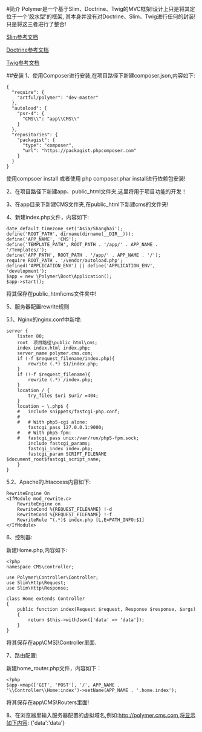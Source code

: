 #简介
Polymer是一个基于Slim、Doctrine、Twig的MVC框架!设计上只是将其定位于一个'胶水型'的框架,
其本身并没有对Doctrine、Slim、Twig进行任何的封装!只是将这三者进行了整合!

[Slim参考文档](https://www.slimframework.com/docs/)

[Doctrine参考文档](http://docs.doctrine-project.org/projects/doctrine-orm/en/latest/)

[Twig参考文档](https://twig.sensiolabs.org/doc/2.x/)

##安装
1、使用Composer进行安装,在项目路径下新建composer.json,内容如下:

    {
      "require": {
        "artful/polymer": "dev-master"
      },
      "autoload": {
        "psr-4": {
          "CMS\\": "app\\CMS\\"
        }
      },
      "repositories": {
        "packagist": {
          "type": "composer",
          "url": "https://packagist.phpcomposer.com"
        }
      }
    }

使用compsoer install 或者使用 php composer.phar install进行依赖包安装!

2、在项目路径下新建app、public_html文件夹,这里将用于项目功能的开发！

3、在app目录下新建CMS文件夹,在public_html下新建cms的文件夹!

4、新建index.php文件，内容如下:

    date_default_timezone_set('Asia/Shanghai');
    define('ROOT_PATH', dirname(dirname(__DIR__)));
    define('APP_NAME', 'CMS');
    define('TEMPLATE_PATH', ROOT_PATH . '/app/' . APP_NAME . '/Templates/');
    define('APP_PATH', ROOT_PATH . '/app/' . APP_NAME . '/');
    require ROOT_PATH . '/vendor/autoload.php';
    defined('APPLICATION_ENV') || define('APPLICATION_ENV', 'development');
    $app = new \Polymer\Boot\Application();
    $app->start();
将其保存在public_html\cms文件夹中!

5、服务器配置rewrite规则

5.1、Nginx的nginx.conf中新增:

    server {
        listen 80;
        root  项目路径\public_html\cms;
        index index.html index.php;
        server_name polymer.cms.com;
        if (-f $request_filename/index.php){
            rewrite (.*) $1/index.php;
        }
        if (!-f $request_filename){
            rewrite (.*) /index.php;
        }
        location / {
            try_files $uri $uri/ =404;
        }
        location ~ \.php$ {
        #   include snippets/fastcgi-php.conf;
        #
        #   # With php5-cgi alone:
            fastcgi_pass 127.0.0.1:9000;
        #   # With php5-fpm:
        #   fastcgi_pass unix:/var/run/php5-fpm.sock;
            include fastcgi_params;
            fastcgi_index index.php;
            fastcgi_param SCRIPT_FILENAME $document_root$fastcgi_script_name;
        }
    }
    
5.2、Apache的.htaccess内容如下:

    RewriteEngine On
    <IfModule mod_rewrite.c> 
    	RewriteEngine on
    	RewriteCond %{REQUEST_FILENAME} !-d 
    	RewriteCond %{REQUEST_FILENAME} !-f 
    	RewriteRule ^(.*)$ index.php [L,E=PATH_INFO:$1]
    </IfModule>
    
6、控制器:

新建Home.php,内容如下:
    
    <?php
    namespace CMS\controller;
    
    use Polymer\Controller\Controller;
    use Slim\Http\Request;
    use Slim\Http\Response;
    
    class Home extends Controller
    {
        public function index(Request $request, Response $response, $args)
        {
            return $this->withJson(['data' => 'data']);
        }
    }
将其保存在app\CMS]\Controller里面.

7、路由配置:

新建home_router.php文件，内容如下：

    <?php
    $app->map(['GET', 'POST'], '/', APP_NAME . '\\Controller\\Home:index')->setName(APP_NAME . '.home.index');
将其保存在app\CMS\Routers里面!

8、在浏览器里输入服务器配置的虚拟域名,例如:http://polymer.cms.com,将显示如下内容:
{'data':'data'}






    